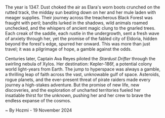 
The year is 1347.  Dust choked the air as Elara's worn boots crunched on the rutted track, the midday sun beating down on her and her mule laden with meager supplies.  Their journey across the treacherous Black Forest was fraught with peril; bandits lurked in the shadows, wild animals roamed unchecked, and the whispers of ancient magic clung to the gnarled trees.  Each creak of the saddle, each rustle in the undergrowth, sent a fresh wave of anxiety through her, yet the promise of the fabled city of Eldoria, hidden beyond the forest's edge, spurred her onward.  This was more than just travel; it was a pilgrimage of hope, a gamble against the odds.


Centuries later, Captain Ava Reyes piloted the *Stardust Drifter* through the swirling nebula of Xylos.  Her destination: Kepler-186f, a potential colony world light-years from Earth.  The jump to hyperspace was always a gamble, a thrilling leap of faith across the vast, unknowable gulf of space.  Asteroids, rogue planets, and the ever-present threat of pirate raiders made every journey a high-stakes adventure.  But the promise of new life, new discoveries, and the exploration of uncharted territories fueled her insatiable thirst for the unknown, pushing her and her crew to brave the endless expanse of the cosmos.

~ By Hozmi - 19 November 2024
